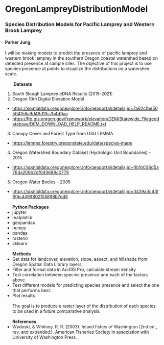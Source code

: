 # OregonLampreyDistributionModel
### Species Distribution Models for Pacific Lamprey and Western Brook Lamprey
#### Parker Jung
I will be making models to predict the presence of pacific lamprey and western brook lamprey in the southern Oregon coastal watershed based on detected presence at sample sites. The objective of this project is to use species presence at points to visualize the distributions on a watershed scale.
<br>
<br>&nbsp;&nbsp;&nbsp;&nbsp;&nbsp;&nbsp;&nbsp;**Datasets**
1. South Slough Lamprey eDNA Results (2019-2021)
2. Oregon 10m Digital Elevation Model
-  https://spatialdata.oregonexplorer.info/geoportal/details;id=7a82c1be50504f56a9d49d13c7b4d9aa
-  https://ftp.gis.oregon.gov/framework/elevation/DEM/Statewide_Filegeodatabase/DEM_DOWNLOAD_HELP_README.txt
3. Canopy Cover and Forest Type from OSU LEMMA
- https://lemma.forestry.oregonstate.edu/data/species-maps
4. Oregon Watershed Boundary Dataset (Hydrologic Unit Boundaries) - 2015
- https://spatialdata.oregonexplorer.info/geoportal/details;id=4b1b008d5a764a209b2df040689c0779
5. Oregon Water Bodies - 2005
- https://spatialdata.oregonexplorer.info/geoportal/details;id=3439a3c43f9f4c4499802f55898b7dd8
\
<br>**Python Packages**
- jupyter
- matplotlib
- geopandas
- numpy
- pandas
- rasterio
- sklearn
\
<br>**Methods**
- Get data for landcover, elevation, slope, aspect, and hillshade from Oregon Spatial Data Library layers.
- Filter and format data in ArcGIS Pro, calculate stream density
- Test correlation between species presence and each of the factors above.
- Test different models for predicting species presence and select the one that performs best.
- Plot results
\
<br> The goal is to produce a raster layer of the distribution of each species to be used in a future comparative analysis.
\
<br> **References**
- Wydoski, & Whitney, R. R. (2003). Inland fishes of Washington (2nd ed., rev. and expanded.). American Fisheries Society in association with University of Washington Press.
